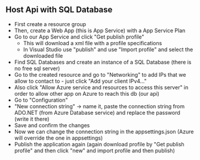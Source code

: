 ﻿## Host Api with SQL Database

- First create a resource group
- Then, create a Web App (this is App Service) with a App Service Plan 
- Go to our App Service and click "Get publish profile"
	- This will download a xml file with a profile specifications
	- In Visual Studio use "publish" and use "Import profile" and select the downloaded file
- Find SQL Databases and create an instance of a SQL Database (there is no free sql server)
- Go to the created resource and go to "Networking" to add IPs that we allow to contact to - just click "Add your client IPv4..."
- Also click "Allow Azure service and resources to access this server" in order to allow other app on Azure to reach this db (our api)
- Go to "Configuration"
- "New connection string" -> name it, paste the connection string from ADO.NET (from Azure Database service) and replace the password (write it there)
- Save and confirm the changes
- Now we can change the connection string in the appsettings.json (Azure will override the one in appsettings)
- Publish the application again (again download profile by "Get publish profile" and then click "new" and import profile and then publish)